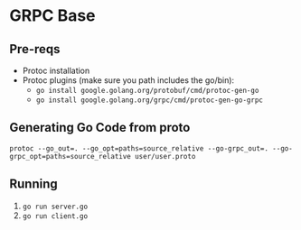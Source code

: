 # GRPC Base

## Pre-reqs
- Protoc installation
- Protoc plugins (make sure you path includes the go/bin):
    - `go install google.golang.org/protobuf/cmd/protoc-gen-go`
    - `go install google.golang.org/grpc/cmd/protoc-gen-go-grpc`

## Generating Go Code from proto
`protoc --go_out=. --go_opt=paths=source_relative --go-grpc_out=. --go-grpc_opt=paths=source_relative user/user.proto`

## Running
1. `go run server.go`
2. `go run client.go`